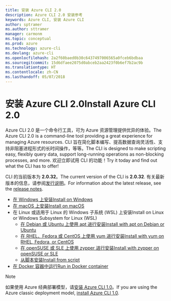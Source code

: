 ```yaml
---
title: 安装 Azure CLI 2.0
description: Azure CLI 2.0 安装参考
keywords: Azure CLI, 安装 Azure CLI
author: sptramer
ms.author: sttramer
manager: carmonm
ms.topic: conceptual
ms.prod: azure
ms.technology: azure-cli
ms.devlang: azure-cli
ms.openlocfilehash: 2a2f60baed0b30c6437497006565a0fceb6bdbaa
ms.sourcegitcommit: 15d6dfaee2075d0abceb2aa2423f0b6ef7b2ac9b
ms.translationtype: HT
ms.contentlocale: zh-CN
ms.lasthandoff: 05/07/2018
---
```

# <a name="install-azure-cli-20"></a><span data-ttu-id="17956-104">安装 Azure CLI 2.0</span><span class="sxs-lookup"><span data-stu-id="17956-104">Install Azure CLI 2.0</span></span>

<span data-ttu-id="17956-105">Azure CLI 2.0 是一个命令行工具，可为 Azure 资源管理提供优异的体验。</span><span class="sxs-lookup"><span data-stu-id="17956-105">The Azure CLI 2.0 is a command-line tool providing a great experience for managing Azure resources.</span></span> <span data-ttu-id="17956-106">CLI 旨在简化脚本编写、提高数据查询灵活性、支持非阻塞进程形式的长时间操作，等等。</span><span class="sxs-lookup"><span data-stu-id="17956-106">The CLI is designed to make scripting easy, flexibly query data, support long-running operations as non-blocking processes, and more.</span></span> <span data-ttu-id="17956-107">欢迎立即试用 CLI 的功能！</span><span class="sxs-lookup"><span data-stu-id="17956-107">Try it today and find out what the CLI has to offer!</span></span>

<span data-ttu-id="17956-108">CLI 的当前版本为 __2.0.32__。</span><span class="sxs-lookup"><span data-stu-id="17956-108">The current version of the CLI is __2.0.32__.</span></span> <span data-ttu-id="17956-109">有关最新版本的信息，请参阅[发行说明](release-notes-azure-cli.md)。</span><span class="sxs-lookup"><span data-stu-id="17956-109">For information about the latest release, see the [release notes](release-notes-azure-cli.md).</span></span>

* [<span data-ttu-id="17956-110">在 Windows 上安装</span><span class="sxs-lookup"><span data-stu-id="17956-110">Install on Windows</span></span>](install-azure-cli-windows.md)
* [<span data-ttu-id="17956-111">在 macOS 上安装</span><span class="sxs-lookup"><span data-stu-id="17956-111">Install on macOS</span></span>](install-azure-cli-macos.md)
* <span data-ttu-id="17956-112">在 Linux 或适用于 Linux 的 Windows 子系统 (WSL) 上安装</span><span class="sxs-lookup"><span data-stu-id="17956-112">Install on Linux or Windows Subsystem for Linux (WSL)</span></span>
  * [<span data-ttu-id="17956-113">在 Debian 或 Ubuntu 上使用 apt 进行安装</span><span class="sxs-lookup"><span data-stu-id="17956-113">Install with apt on Debian or Ubuntu</span></span>](install-azure-cli-apt.md)
  * [<span data-ttu-id="17956-114">在 RHEL、Fedora 或 CentOS 上使用 yum 进行安装</span><span class="sxs-lookup"><span data-stu-id="17956-114">Install with yum on RHEL, Fedora, or CentOS </span></span>](install-azure-cli-yum.md)
  * [<span data-ttu-id="17956-115">在 openSUSE 或 SLE 上使用 zypper 进行安装</span><span class="sxs-lookup"><span data-stu-id="17956-115">Install with zypper on openSUSE or SLE </span></span>](install-azure-cli-zypper.md)
  * [<span data-ttu-id="17956-116">从脚本安装</span><span class="sxs-lookup"><span data-stu-id="17956-116">Install from script</span></span>](install-azure-cli-linux.md)
* [<span data-ttu-id="17956-117">在 Docker 容器中运行</span><span class="sxs-lookup"><span data-stu-id="17956-117">Run in Docker container</span></span>](run-azure-cli-docker.md)

> [!NOTE]
> <span data-ttu-id="17956-118">如果使用 Azure 经典部署模型，请[安装 Azure CLI 1.0](install-cli-version-1.0.md)。</span><span class="sxs-lookup"><span data-stu-id="17956-118">If you are using the Azure classic deployment model, [install Azure CLI 1.0](install-cli-version-1.0.md).</span></span>

